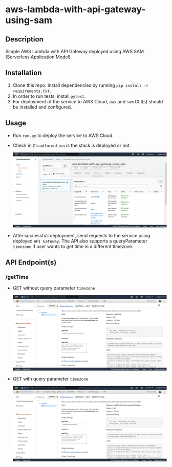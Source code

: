# aws-lambda-with-api-gateway-using-sam

## Description

Simple AWS Lambda with API Gateway deployed using AWS SAM (Serverless Application Model)

## Installation

1. Clone this repo. Install dependencies by running `pip install -r requirements.txt`.
2. In order to run tests, install `pytest`.
3. For deployment of the service to AWS Cloud, `aws` and `sam` CLI(s) should be installed and configured.

## Usage

- Run `run.py` to deploy the service to AWS Cloud.

- Check in `Cloudformation` is the stack is deployed or not.

  ![CFN GET](./docs/images/CFN.png?raw=true)

- After successfull deployment, send requests to the service using deployed `API Gateway`.
  The API also supports a queryParameter `timezone` if user wants to get time in a different timezone.


## API Endpoint(s)

### /getTime
 - GET without query parameter `timezone`

   ![getTime_without_param GET](./docs/images/getTime_without_param.png?raw=true)

 - GET with query parameter `timezone`

   ![getTime_with_param GET](./docs/images/getTime_with_param.png?raw=true)
